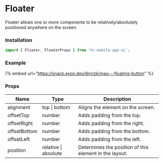 # Floater

Floater allows one or more components to be relatively/absolutely positioned anywhere on the screen.

### Installation

```jsx
import { Floater, FloaterProps } from 'hc-mobile-app-ui';
```

### Example

{% embed url="https://snack.expo.dev/@rrizk/mau---floating-button" %}

### Props

| Name         | Type                 | Description                                            |
| ------------ | -------------------- | ------------------------------------------------------ |
| alignment    | top \| bottom        | Aligns the element on the screen.                      |
| offsetTop    | number               | Adds padding from the top.                             |
| offsetRight  | number               | Adds padding from the right.                           |
| offsetBottom | number               | Adds padding from the bottom.                          |
| offsetLeft   | number               | Adds padding from the left.                            |
| position     | relative \| absolute | Determines the position of this element in the layout. |
